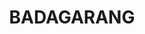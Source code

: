 ---
lastmod: '2025-04-06T06:05:20+00:00'
latitude: -34.8282
layout: suburb
longitude: 150.5789
postcode: '2540'
state: NSW
title: BADAGARANG
url: /nsw/badagarang/
---